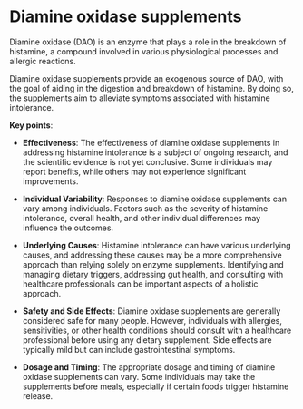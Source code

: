# Diamine oxidase supplements

Diamine oxidase (DAO) is an enzyme that plays a role in the breakdown of histamine, a compound involved in various physiological processes and allergic reactions. 

Diamine oxidase supplements provide an exogenous source of DAO, with the goal of aiding in the digestion and breakdown of histamine. By doing so, the supplements aim to alleviate symptoms associated with histamine intolerance.

**Key points**:

* **Effectiveness**: The effectiveness of diamine oxidase supplements in addressing histamine intolerance is a subject of ongoing research, and the scientific evidence is not yet conclusive. Some individuals may report benefits, while others may not experience significant improvements.

* **Individual Variability**: Responses to diamine oxidase supplements can vary among individuals. Factors such as the severity of histamine intolerance, overall health, and other individual differences may influence the outcomes.

* **Underlying Causes**: Histamine intolerance can have various underlying causes, and addressing these causes may be a more comprehensive approach than relying solely on enzyme supplements. Identifying and managing dietary triggers, addressing gut health, and consulting with healthcare professionals can be important aspects of a holistic approach.

* **Safety and Side Effects**: Diamine oxidase supplements are generally considered safe for many people. However, individuals with allergies, sensitivities, or other health conditions should consult with a healthcare professional before using any dietary supplement. Side effects are typically mild but can include gastrointestinal symptoms.

* **Dosage and Timing**: The appropriate dosage and timing of diamine oxidase supplements can vary. Some individuals may take the supplements before meals, especially if certain foods trigger histamine release.
